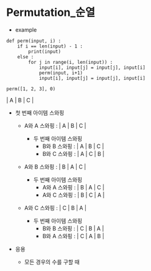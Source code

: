 # Permutation_순열

- example
```
def perm(input, i) :
    if i == len(input) - 1 :
        print(input)
    else :
        for j in range(i, len(input)) :
            input[i], input[j] = input[j], input[i]
            perm(input, i+1)
            input[i], input[j] = input[j], input[i]

perm([1, 2, 3], 0)
```
| A | B | C |<br>

- 첫 번째 아이템 스와핑
    - A와 A 스와핑 : | A | B | C |<br>
        - 두 번째 아이템 스와핑
            - B와 B 스와핑 : | A | B | C |<br>
            - B와 C 스와핑 : | A | C | B |<br>

    - A와 B 스와핑 : | B | A | C |<br>
        - 두 번째 아이템 스와핑
            - A와 A 스와핑 : | B | A | C |<br>
            - A와 C 스와핑 : | B | C | A |<br>

    - A와 C 스와핑 : | C | B | A |<br>
        - 두 번째 아이템 스와핑
            - B와 B 스와핑 : | C | B | A |<br>
            - B와 A 스와핑 : | C | A | B |<br>

- 응용
    * 모든 경우의 수를 구할 때